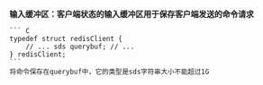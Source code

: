

**输入缓冲区：客户端状态的输入缓冲区用于保存客户端发送的命令请求**

    ``` C
    typedef struct redisClient { 
        // ... sds querybuf; // ... 
    } redisClient; 
    ```
    将命令保存在querybuf中，它的类型是sds字符串大小不能超过1G

